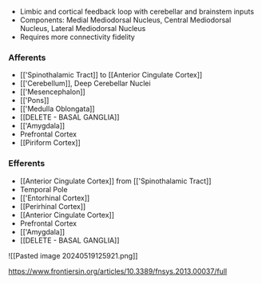 - Limbic and cortical feedback loop with cerebellar and brainstem inputs
- Components: Medial Mediodorsal Nucleus, Central Mediodorsal Nucleus, Lateral Mediodorsal Nucleus
- Requires more connectivity fidelity 
### Afferents
- [['Spinothalamic Tract]] to [[Anterior Cingulate Cortex]]
- [['Cerebellum]], Deep Cerebellar Nuclei
- [['Mesencephalon]]
- [['Pons]]
- [['Medulla Oblongata]]
- [[DELETE - BASAL GANGLIA]]
- [['Amygdala]]
- Prefrontal Cortex
- [[Piriform Cortex]]
### Efferents
- [[Anterior Cingulate Cortex]] from [['Spinothalamic Tract]]
- Temporal Pole
- [['Entorhinal Cortex]]
- [[Perirhinal Cortex]]
- [[Anterior Cingulate Cortex]]
- Prefrontal Cortex
- [['Amygdala]]
- [[DELETE - BASAL GANGLIA]]

![[Pasted image 20240519125921.png]]

https://www.frontiersin.org/articles/10.3389/fnsys.2013.00037/full